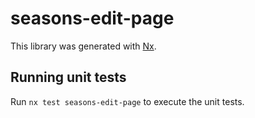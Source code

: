 # seasons-edit-page

This library was generated with [Nx](https://nx.dev).

## Running unit tests

Run `nx test seasons-edit-page` to execute the unit tests.
